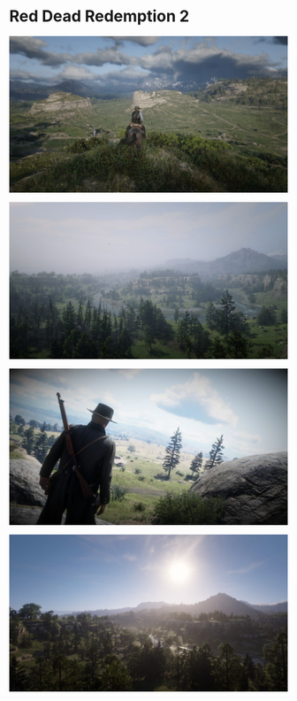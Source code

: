 # Red Dead Redemption 2

<a href="download.jpg"><img alt="download.jpg" src="download.jpg"></a>

<a href="wallhaven-gwjoj7.jpg"><img alt="wallhaven-gwjoj7.jpg" src="wallhaven-gwjoj7.jpg"></a>

<a href="wallhaven-je59zq.jpg"><img alt="wallhaven-je59zq.jpg" src="wallhaven-je59zq.jpg"></a>

<a href="wallhaven-lyq5qq.jpg"><img alt="wallhaven-lyq5qq.jpg" src="wallhaven-lyq5qq.jpg"></a>
